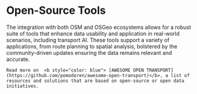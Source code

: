 # Open-Source Tools

The integration with both OSM and OSGeo ecosystems allows for a robust suite of tools that enhance data usability and application in real-world scenarios, including transport AI. These tools support a variety of applications, from route planning to spatial analysis, bolstered by the community-driven updates ensuring the data remains relevant and accurate. 

```{seealso}
Read more on  <b style="color: blue"> [AWESOME OPEN TRANSPORT](https://github.com/pomodoren/awesome-open-transport)</b>, a list of resources and solutions that are based on open-source or open data initiatives.
```

<br>